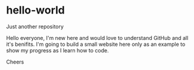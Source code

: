 # hello-world
Just another repository

Hello everyone, 
I'm new here and would love to understand GitHub and all it's benifits. 
I'm going to build a small website here only as an example to show my progress as I learn how to code.

Cheers
